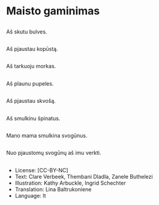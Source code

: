 # Maisto gaminimas

##
Aš skutu bulves.

##
Aš pjaustau kopūstą.

##
Aš tarkuoju morkas.

##
Aš plaunu pupeles.

##
Aš pjaustau skvošą.

##
Aš smulkinu špinatus.

##
Mano mama smulkina svogūnus.

##
Nuo pjaustomų svogūnų aš imu verkti.

##
* License: [CC-BY-NC]
* Text: Clare Verbeek, Thembani Dladla, Zanele Buthelezi
* Illustration: Kathy Arbuckle, Ingrid Schechter
* Translation: Lina Baltrukoniene
* Language: lt
